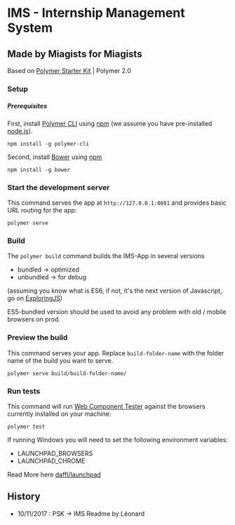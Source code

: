 # IMS - Internship Management System
## Made by Miagists for Miagists

Based on [Polymer Starter Kit](https://github.com/PolymerElements/polymer-starter-kit)
| Polymer 2.0

### Setup

##### Prerequisites

First, install [Polymer CLI](https://github.com/Polymer/polymer-cli) using
[npm](https://www.npmjs.com) (we assume you have pre-installed [node.js](https://nodejs.org)).

    npm install -g polymer-cli

Second, install [Bower](https://bower.io/) using [npm](https://www.npmjs.com)

    npm install -g bower

### Start the development server

This command serves the app at `http://127.0.0.1:8081` and provides basic URL
routing for the app:

    polymer serve

### Build

The `polymer build` command builds the IMS-App in several versions

- bundled -> optimized
- unbundled -> for debug

(assuming you know what is ES6, if not, it's the next version of Javascript, go on [ExploringJS](http://exploringjs.com/es6/))

ES5-bundled version should be used to avoid any problem with old / mobile browsers on prod.

### Preview the build

This command serves your app. Replace `build-folder-name` with the folder name of the build you want to serve.

    polymer serve build/build-folder-name/

### Run tests

This command will run [Web Component Tester](https://github.com/Polymer/web-component-tester)
against the browsers currently installed on your machine:

    polymer test

If running Windows you will need to set the following environment variables:

- LAUNCHPAD_BROWSERS
- LAUNCHPAD_CHROME

Read More here [daffl/launchpad](https://github.com/daffl/launchpad#environment-variables-impacting-local-browsers-detection)

History
--------------------
* 10/11/2017 : PSK -> IMS Readme by Léonard
